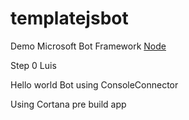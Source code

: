 # templatejsbot
Demo Microsoft Bot Framework [Node](https://docs.botframework.com/en-us/node/builder/overview/#navtitle)

Step 0 Luis

Hello world Bot using ConsoleConnector

Using Cortana pre build app
